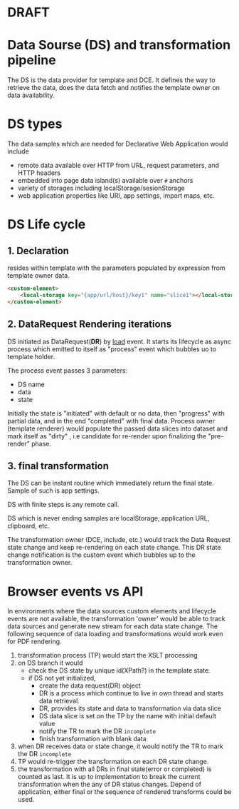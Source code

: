 <h1>DRAFT</h1>

# Data Sourse (DS) and transformation pipeline

The DS is the data provider for template and DCE. It defines the way to retrieve the data, does the data fetch and 
notifies the template owner on data availability. 
# DS types
The data samples which are needed for Declarative Web Application would include 
* remote data available over HTTP from URL, request parameters, and HTTP headers
* embedded into page data island(s) available over `#` anchors
* variety of storages including localStorage/sesionStorage
* web application properties like URI, app settings, import maps, etc.

# DS Life cycle 
## 1. Declaration
resides within template with the parameters populated by expression from template owner data.
```html
<custom-element>
    <local-storage key="{app/url/host}/key1" name="slice1"></local-storage>
</custom-element>
```

## 2. DataRequest Rendering iterations
DS initiated as DataRequest(**DR**) by [load](https://developer.mozilla.org/en-US/docs/Web/API/Window/load_event)
event. It starts its lifecycle as async process which emitted to itself as "process" event which bubbles uo to template holder. 

The process event passes 3 parameters:
* DS name
* data
* state 

Initially the state is "initiated" with default or no data, then "progress" with partial data, and in the end "completed" with final data. 
Process owner (template renderer) would populate the passed data slices into dataset and mark itself as "dirty" , i.e candidate for re-render upon finalizing the "pre-render" phase. 

## 3. final transformation
The DS can be instant routine which immediately return the final state. Sample of such is app settings. 

DS with finite steps is any remote call.

DS which is never ending samples are localStorage, application URL, clipboard, etc.

The transformation owner (DCE, include, etc.) would track the Data Request state change and keep re-rendering on each 
state change. This DR state change notification is the custom event which bubbles up to the transformation owner.

# Browser events vs API
In environments where the data sources custom elements and lifecycle events are not available, the transformation 'owner'
would be able to track data sources and generate new stream for each data state change. The following sequence of 
data loading and transformations would work even for PDF rendering.

1. transformation process (TP) would start the XSLT processing
2. on DS branch it would 
   * check the DS state by unique id(XPath?) in the template state.
   * if DS not yet initialized, 
     * create the data request(DR) object
     * DR is a process which continue to live in own thread and starts data retrieval.
     * DR, provides its state and data to transformation via data slice
     * DS data slice is set on the TP by the name with initial default value
     * notify the TR to mark the DR `incomplete`
     * finish transformation with blank data
3. when DR receives data or state change, it would notify the TR to mark the DR `incomplete`
4. TP would re-trigger the transformation on each DR state change. 
5. the transformation with all DRs in final state(error or completed) is counted as last.
It is up to implementation to break the current transformation when the any of DR status changes. 
Depend of application, either final or the sequence of rendered transforms could be used. 